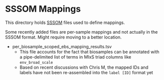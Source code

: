 # SSSOM Mappings
This directory holds [SSSOM](https://github.com/mapping-commons/SSSOM) files used to define mappings.

Some recently added files are per-sample mappings and not actually in the SSSOM format. Might require moving to a better location.
- per_biosample_scoped_ebs_mapping_results.tsv
    - This file accounts for the fact that biosamples can be annotated with a pipe-delimited list of terms in MIxS triad columns like `env_broad_scale`
    - Based on recent discussions with Chris M, the mapped IDs and labels have not been re-assembled into the `label [ID]` format yet
